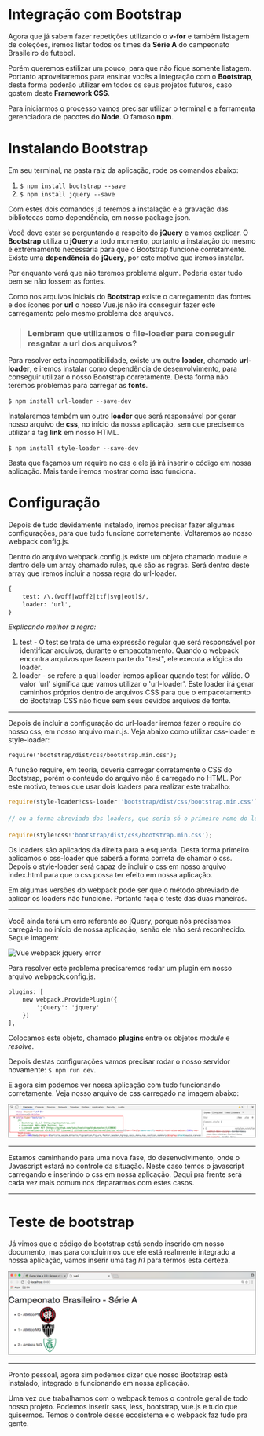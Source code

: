 # Integração com Bootstrap

Agora que já sabem fazer repetições utilizando o **v-for** e também listagem de coleções, iremos listar todos os times da **Série A** do campeonato Brasileiro de futebol.

Porém queremos estilizar um pouco, para que não fique somente listagem. Portanto aproveitaremos para ensinar vocês a integração com o **Bootstrap**, desta forma poderão utilizar em todos os seus projetos futuros, caso gostem deste **Framework CSS**.

Para iniciarmos o processo vamos precisar utilizar o terminal e a ferramenta gerenciadora de pacotes do **Node**. O famoso **npm**.

# Instalando Bootstrap

Em seu terminal, na pasta raiz da aplicação, rode os comandos abaixo:

1. `$ npm install bootstrap --save`
2. `$ npm install jquery --save`

Com estes dois comandos já teremos a instalação e a gravação das bibliotecas como dependência, em nosso package.json.

Você deve estar se perguntando a respeito do **jQuery** e vamos explicar. O **Bootstrap** utiliza o **jQuery** a todo momento, portanto a instalação do mesmo é extremamente necessária para que o Bootstrap funcione corretamente. Existe uma **dependência** do **jQuery**, por este motivo que iremos instalar.

Por enquanto verá que não teremos problema algum. Poderia estar tudo bem se não fossem as fontes.

Como nos arquivos iniciais do **Bootstrap** existe o carregamento das fontes e dos ícones por **url** o nosso Vue.js não irá conseguir fazer este carregamento pelo mesmo problema dos arquivos.

> ### Lembram que utilizamos o **file-loader** para conseguir resgatar a url dos arquivos?

Para resolver esta incompatibilidade, existe um outro **loader**, chamado **url-loader**, e iremos instalar como dependência de desenvolvimento, para conseguir utilizar o nosso Bootstrap corretamente. Desta forma não teremos problemas para carregar as **fonts**.

`$ npm install url-loader --save-dev`

Instalaremos também um outro **loader** que será responsável por gerar nosso arquivo de **css**, no início da nossa aplicação, sem que precisemos utilizar a tag **link** em nosso HTML.

`$ npm install style-loader --save-dev`

Basta que façamos um require no css e ele já irá inserir o código em nossa aplicação. Mais tarde iremos mostrar como isso funciona.

# Configuração

Depois de tudo devidamente instalado, iremos precisar fazer algumas configurações, para que tudo funcione corretamente. Voltaremos ao nosso webpack.config.js.

Dentro do arquivo webpack.config.js existe um objeto chamado module e dentro dele um array chamado rules, que são as regras. Será dentro deste array que iremos incluir a nossa regra do url-loader.

```
{
    test: /\.(woff|woff2|ttf|svg|eot)$/,
    loader: 'url',
}
```

*Explicando melhor a regra:*

1. test - O test se trata de uma expressão regular que será responsável por identificar arquivos, durante o empacotamento. Quando o webpack encontra arquivos que fazem parte do "test", ele executa a lógica do loader.
2. loader - se refere a qual loader iremos aplicar quando test for válido. O valor 'url' significa que vamos utilizar o 'url-loader'. Este loader irá gerar caminhos próprios dentro de arquivos CSS para que o empacotamento do Bootstrap CSS não fique sem seus devidos arquivos de fonte.

***

Depois de incluir a configuração do url-loader iremos fazer o require do nosso css, em nosso arquivo main.js. Veja abaixo como utilizar css-loader e style-loader:

```
require('bootstrap/dist/css/bootstrap.min.css');
```

A função require, em teoria, deveria carregar corretamente o CSS do Bootstrap, porém o conteúdo do arquivo não é carregado no HTML. Por este motivo, temos que usar dois loaders para realizar este trabalho:

```js
require(style-loader!css-loader!'bootstrap/dist/css/bootstrap.min.css');

// ou a forma abreviada dos loaders, que seria só o primeiro nome do loader

require(style!css!'bootstrap/dist/css/bootstrap.min.css');
```

Os loaders são aplicados da direita para a esquerda. Desta forma primeiro aplicamos o css-loader que saberá a forma correta de chamar o css. Depois o style-loader será capaz de incluir o css em nosso arquivo index.html para que o css possa ter efeito em nossa aplicação.

Em algumas versões do webpack pode ser que o método abreviado de aplicar os loaders não funcione. Portanto faça o teste das duas maneiras.

***

Você ainda terá um erro referente ao jQuery, porque nós precisamos carregá-lo no início de nossa aplicação, senão ele não será reconhecido. Segue imagem:

![Vue webpack jquery error](./images/vue-webpack-jquery-error.png "Vue webpack jquery error")

Para resolver este problema precisaremos rodar um plugin em nosso arquivo webpack.config.js.

```
plugins: [
    new webpack.ProvidePlugin({
        'jQuery': 'jquery'
    })
],
```
Colocamos este objeto, chamado **plugins** entre os objetos *module* e *resolve*.

Depois destas configurações vamos precisar rodar o nosso servidor novamente: `$ npm run dev`.

E agora sim podemos ver nossa aplicação com tudo funcionando corretamente. Veja nosso arquivo de css carregado na imagem abaixo:

![Vue webpack style-css-loader](./images/vue-webpack-style-css-loader.png "Vue webpack style-css-loader")

***

Estamos caminhando para uma nova fase, do desenvolvimento, onde o Javascript estará no controle da situação. Neste caso temos o javascript carregando e inserindo o css em nossa aplicação. Daqui pra frente será cada vez mais comum nos depararmos com estes casos.

***

# Teste de bootstrap

Já vimos que o código do bootstrap está sendo inserido em nosso documento, mas para concluirmos que ele está realmente integrado a nossa aplicação, vamos inserir uma tag *h1* para termos esta certeza.

![Vue Bootstrap h1](./images/vue-bootstrap-h1.png "Vue Bootstrap h1")

***

Pronto pessoal, agora sim podemos dizer que nosso Bootstrap está instalado, integrado e funcionando em nossa aplicação.

Uma vez que trabalhamos com o webpack temos o controle geral de todo nosso projeto. Podemos inserir sass, less, bootstrap, vue.js e tudo que quisermos. Temos o controle desse ecosistema e o webpack faz tudo pra gente.
